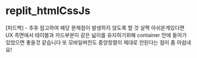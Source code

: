 # replit_htmlCssJs

[피드백] - 추후 참고하여 해당 문제점이 발생하지 않도록 할 것
살짝 아쉬운게있다면 UX 측면에서 테이블과 카드부분이 같은 넓이를 유지하기위해 container 안에 들어가 있었으면 좋을것 같습니다 
또 모바일버전도 중앙정렬이 제대로 안된다는 점이 좀 아쉽네요! 
